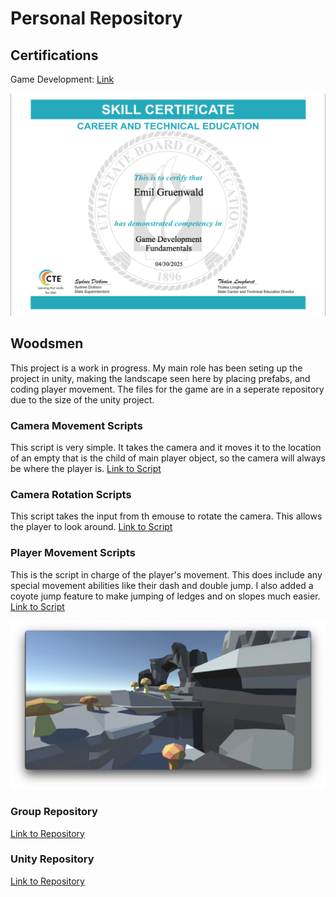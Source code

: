 # Personal Repository

## Certifications
Game Development: [Link](https://github.com/Emil-Gruenwald/PersonalRepository/blob/main/images/Emil%20Gruenwald_Game%20Development%20Fundamentals_04302025.pdf)

![Certificate](https://github.com/Emil-Gruenwald/PersonalRepository/blob/main/images/CertificateScreenshot.png?raw=true)

## Woodsmen
This project is a work in progress. My main role has been seting up the project in unity, making the landscape seen here by placing prefabs, and coding player movement. The files for the game are in a seperate repository due to the size of the unity project.

### Camera Movement Scripts
This script is very simple. It takes the camera and it moves it to the location of an empty that is the child of main player object, so the camera will always be where the player is.
[Link to Script](https://github.com/Emil-Gruenwald/UnityGame/blob/main/Scene%20Building%20with%20Prefabs/Assets/Scripts/CameraMovement.cs)

### Camera Rotation Scripts
This script takes the input from th emouse to rotate the camera. This allows the player to look around.
[Link to Script](https://github.com/Emil-Gruenwald/UnityGame/blob/main/Scene%20Building%20with%20Prefabs/Assets/Scripts/CameraRotation.cs)

### Player Movement Scripts
This is the script in charge of the player's movement. This does include any special movement abilities like their dash and double jump. I also added a coyote jump feature to make jumping of ledges and on slopes much easier.
[Link to Script](https://github.com/Emil-Gruenwald/UnityGame/blob/main/Scene%20Building%20with%20Prefabs/Assets/Scripts/PlayerMovement.cs)

![Game Screenshot](https://github.com/Emil-Gruenwald/PersonalRepository/blob/main/images/WoodsmenRunning.png?raw=true)

### Group Repository
[Link to Repository](https://github.com/rabiescats/Production-Team-1)

### Unity Repository
[Link to Repository](https://github.com/Emil-Gruenwald/UnityGame)
